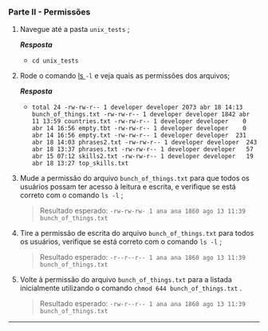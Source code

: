 ### Parte II - Permissões

1. Navegue até a pasta `unix_tests` ;

   _**Resposta**_

   - `cd unix_tests`

2. Rode o comando [ls ](https://linux.die.net/man/1/ls)`-l` e veja quais as permissões dos arquivos;

   _**Resposta**_

   - `total 24
     -rw-rw-r-- 1 developer developer 2073 abr 18 14:13 bunch_of_things.txt
     -rw-rw-r-- 1 developer developer 1842 abr 11 13:59 countries.txt
     -rw-rw-r-- 1 developer developer    0 abr 14 16:56 empty.tbt
     -rw-rw-r-- 1 developer developer    0 abr 14 16:56 empty.txt
     -rw-rw-r-- 1 developer developer  231 abr 18 14:03 phrases2.txt
     -rw-rw-r-- 1 developer developer  243 abr 18 13:37 phrases.txt
     -rw-rw-r-- 1 developer developer   57 abr 15 07:12 skills2.txt
     -rw-rw-r-- 1 developer developer   19 abr 18 13:27 top_skills.txt`

3. Mude a permissão do arquivo `bunch_of_things.txt` para que todos os usuários possam ter acesso à leitura e escrita, e verifique se está correto com o comando `ls -l` ;

   > Resultado esperado: `-rw-rw-rw- 1 ana ana 1860 ago 13 11:39 bunch_of_things.txt`

4. Tire a permissão de escrita do arquivo `bunch_of_things.txt` para todos os usuários, verifique se está correto com o comando `ls -l` ;

   > Resultado esperado: `-r--r--r-- 1 ana ana 1860 ago 13 11:39 bunch_of_things.txt`

5. Volte à permissão do arquivo `bunch_of_things.txt` para a listada inicialmente utilizando o comando `chmod 644 bunch_of_things.txt` .

   > Resultado esperado: `-rw-r--r-- 1 ana ana 1860 ago 13 11:39 bunch_of_things.txt`

------